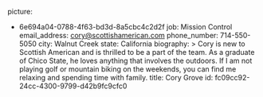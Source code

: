 picture:
  - 6e694a04-0788-4f63-bd3d-8a5cbc4c2d2f
job: Mission Control
email_address: cory@scottishamerican.com
phone_number: 714-550-5050
city: Walnut Creek
state: California
biography: >
  Cory is new to Scottish American and is thrilled to be a part of the team. As a graduate of Chico
  State, he loves anything that involves the outdoors. If I am not playing golf or mountain biking on
  the weekends, you can find me relaxing and spending time with family.
title: Cory Grove
id: fc09cc92-24cc-4300-9799-d42b9fc9cfc0

